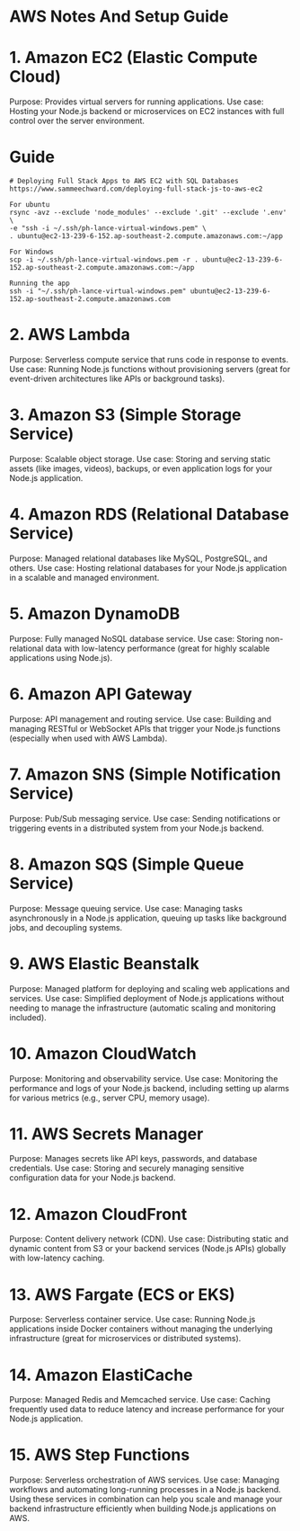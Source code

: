 # AWS Notes And Setup Guide

# 1. Amazon EC2 (Elastic Compute Cloud)
Purpose: Provides virtual servers for running applications.
Use case: Hosting your Node.js backend or microservices on EC2 instances with full control over the server environment.

# Guide
```
# Deploying Full Stack Apps to AWS EC2 with SQL Databases
https://www.sammeechward.com/deploying-full-stack-js-to-aws-ec2

For ubuntu
rsync -avz --exclude 'node_modules' --exclude '.git' --exclude '.env' \
-e "ssh -i ~/.ssh/ph-lance-virtual-windows.pem" \
. ubuntu@ec2-13-239-6-152.ap-southeast-2.compute.amazonaws.com:~/app

For Windows
scp -i ~/.ssh/ph-lance-virtual-windows.pem -r . ubuntu@ec2-13-239-6-152.ap-southeast-2.compute.amazonaws.com:~/app

Running the app
ssh -i "~/.ssh/ph-lance-virtual-windows.pem" ubuntu@ec2-13-239-6-152.ap-southeast-2.compute.amazonaws.com
```

# 2. AWS Lambda
Purpose: Serverless compute service that runs code in response to events.
Use case: Running Node.js functions without provisioning servers (great for event-driven architectures like APIs or background tasks).

# 3. Amazon S3 (Simple Storage Service)
Purpose: Scalable object storage.
Use case: Storing and serving static assets (like images, videos), backups, or even application logs for your Node.js application.

# 4. Amazon RDS (Relational Database Service)
Purpose: Managed relational databases like MySQL, PostgreSQL, and others.
Use case: Hosting relational databases for your Node.js application in a scalable and managed environment.

# 5. Amazon DynamoDB
Purpose: Fully managed NoSQL database service.
Use case: Storing non-relational data with low-latency performance (great for highly scalable applications using Node.js).

# 6. Amazon API Gateway
Purpose: API management and routing service.
Use case: Building and managing RESTful or WebSocket APIs that trigger your Node.js functions (especially when used with AWS Lambda).

# 7. Amazon SNS (Simple Notification Service)
Purpose: Pub/Sub messaging service.
Use case: Sending notifications or triggering events in a distributed system from your Node.js backend.

# 8. Amazon SQS (Simple Queue Service)
Purpose: Message queuing service.
Use case: Managing tasks asynchronously in a Node.js application, queuing up tasks like background jobs, and decoupling systems.

# 9. AWS Elastic Beanstalk
Purpose: Managed platform for deploying and scaling web applications and services.
Use case: Simplified deployment of Node.js applications without needing to manage the infrastructure (automatic scaling and monitoring included).

# 10. Amazon CloudWatch
Purpose: Monitoring and observability service.
Use case: Monitoring the performance and logs of your Node.js backend, including setting up alarms for various metrics (e.g., server CPU, memory usage).

# 11. AWS Secrets Manager
Purpose: Manages secrets like API keys, passwords, and database credentials.
Use case: Storing and securely managing sensitive configuration data for your Node.js backend.

# 12. Amazon CloudFront
Purpose: Content delivery network (CDN).
Use case: Distributing static and dynamic content from S3 or your backend services (Node.js APIs) globally with low-latency caching.

# 13. AWS Fargate (ECS or EKS)
Purpose: Serverless container service.
Use case: Running Node.js applications inside Docker containers without managing the underlying infrastructure (great for microservices or distributed systems).

# 14. Amazon ElastiCache
Purpose: Managed Redis and Memcached service.
Use case: Caching frequently used data to reduce latency and increase performance for your Node.js application.

# 15. AWS Step Functions
Purpose: Serverless orchestration of AWS services.
Use case: Managing workflows and automating long-running processes in a Node.js backend.
Using these services in combination can help you scale and manage your backend infrastructure efficiently when building Node.js applications on AWS.


